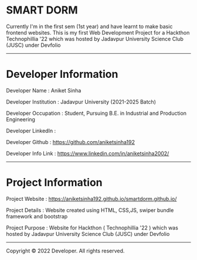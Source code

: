 # SMART DORM

Currently I'm in the first sem (1st year) and have learnt to make basic frontend websites. 
This is my first Web Development Project for a Hackthon Technophillia '22 which was hosted by Jadavpur University Science Club (JUSC) under Devfolio
__________________________________________________________________________________________________________________________

# Developer Information

Developer Name : Aniket Sinha

Developer Institution : Jadavpur University (2021-2025 Batch)

Developer Occupation : Student, Pursuing B.E. in Industrial and Production Engineering

Developer LinkedIn :

Developer Github : https://github.com/aniketsinha192

Developer Info Link : https://www.linkedin.com/in/aniketsinha2002/

_____________________________________________________________________________________________________________________________

# Project Information

Project Website : https://aniketsinha192.github.io/smartdorm.github.io/

Project Details : Website created using HTML, CSS,JS, swiper bundle framework and bootstrap

Project Purpose : Website for Hackthon ( Technophillia '22  )  which was hosted by Jadavpur University Science Club (JUSC) under Devfolio

________________________________________________________________________________________________________________________________

Copyright © 2022 Developer. All rights reserved.
